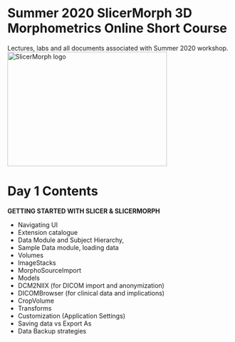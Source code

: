 # Summer 2020 SlicerMorph 3D Morphometrics Online Short Course 
Lectures, labs and all documents associated with Summer 2020 workshop.
<img alt="SlicerMorph logo" width="358" height="256" src="https://github.com/SlicerMorph/SlicerMorph.github.io/blob/master/SlicerMorph_Logos/SlicerMorph_Final_Logos-V2.jpg">

# Day 1 Contents

**GETTING STARTED WITH SLICER & SLICERMORPH**

*	Navigating UI
* Extension catalogue
* Data Module and Subject Hierarchy, 
*	Sample Data module, loading data
*	Volumes
*	ImageStacks 
*	MorphoSourceImport 
*	Models 
*	DCM2NIIX (for DICOM import and anonymization)
* DICOMBrowser (for clinical data and implications)
*	CropVolume
*	Transforms
*	Customization (Application Settings)
*	Saving data vs Export As
* Data Backup strategies

